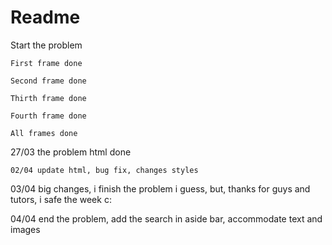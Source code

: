 # Readme
Start the problem

```
First frame done
```

```
Second frame done
```

```
Thirth frame done
```

```
Fourth frame done
```
```
All frames done
```

27/03 the problem html done

```
02/04 update html, bug fix, changes styles
```
03/04 big changes, i finish the problem i guess, but, thanks for guys and tutors, i safe the week c:

04/04 end the problem, add the search in aside bar, accommodate text and images